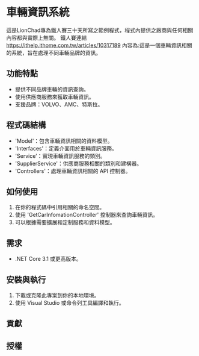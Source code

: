 # 車輛資訊系統

這是LionChad專為鐵人賽三十天所寫之範例程式，程式內提供之廠商與任何相關內容都與實際上無關。
鐵人賽連結
https://ithelp.ithome.com.tw/articles/10317189
內容為:這是一個車輛資訊相關的系統，旨在處理不同車輛品牌的資訊。

## 功能特點

- 提供不同品牌車輛的資訊查詢。
- 使用供應商服務來獲取車輛資訊。
- 支援品牌：VOLVO、AMC、特斯拉。

## 程式碼結構

- 'Model'：包含車輛資訊相關的資料模型。
- 'Interfaces'：定義介面用於車輛資訊服務。
- 'Service'：實現車輛資訊服務的類別。
- 'SupplierService'：供應商服務相關的類別和建構器。
- 'Controllers'：處理車輛資訊相關的 API 控制器。

## 如何使用

1. 在你的程式碼中引用相關的命名空間。
2. 使用 'GetCarInfomationController' 控制器來查詢車輛資訊。
3. 可以根據需要擴展和定制服務和資料模型。

## 需求

- .NET Core 3.1 或更高版本。

## 安裝與執行

1. 下載或克隆此專案到你的本地環境。
2. 使用 Visual Studio 或命令列工具編譯和執行。

## 貢獻


## 授權

